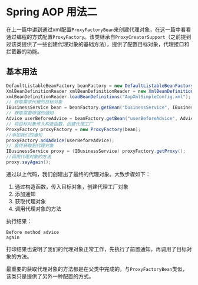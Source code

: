 # Spring AOP 用法二

在上一篇中讲到通过xml配置`ProxyFactoryBean`来创建代理对象，在这一篇中看看通过编程的方式配置`ProxyFactory`。该类继承自`ProxyCreatorSupport`（之前提到过该类提供了一些创建代理对象的基础方法），提供了配置目标对象，代理接口和拦截器的功能。

## 基本用法

```java
DefaultListableBeanFactory beanFactory = new DefaultListableBeanFactory();
XmlBeanDefinitionReader xmlBeanDefinitionReader = new XmlBeanDefinitionReader(beanFactory);
xmlBeanDefinitionReader.loadBeanDefinitions("AopXmlSimpleConfig.xml");
// 获取需求代理的目标对象
IBusinessService bean = beanFactory.getBean("businessService", IBusinessService.class);
// 获取需要增强的通知
Advice userBeforeAdvice = beanFactory.getBean("userBeforeAdvice", Advice.class);
// 将目标对象传入构造函数，创建代理工厂
ProxyFactory proxyFactory = new ProxyFactory(bean);
//添加我们的通知
proxyFactory.addAdvice(userBeforeAdvice);
// 最终获取到代理对象
IBusinessService proxy = (IBusinessService) proxyFactory.getProxy();
//调用代理对象的方法
proxy.sayAgain();
```

通过以上代码，我们创建出了最终的代理对象。大致步骤如下：

1. 通过构造函数，传入目标对象，创建代理工厂对象
2. 添加通知
3. 获取代理对象
4. 调用代理对象的方法

执行结果：

```
Before method advice
again
```

打印结果也说明了我们的代理对象正常工作，先执行了前置通知，再调用了目标对象的方法。

最重要的获取代理对象的方法都是在父类中完成的，与`ProxyFactoryBean`类似，该类只是提供了另外一种配置的方式。

